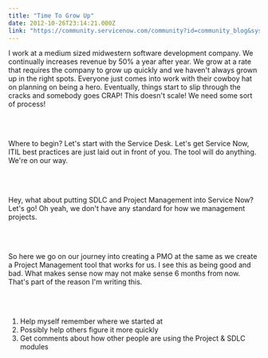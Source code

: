 ```yaml
---
title: "Time To Grow Up"
date: 2012-10-26T23:14:21.000Z
link: "https://community.servicenow.com/community?id=community_blog&sys_id=b5bcea25dbd0dbc01dcaf3231f96193e"
---
```

<p><p>I work at a medium sized midwestern software development company. We continually increases revenue by 50% a year after year. We grow at a rate that requires the company to grow up quickly and we haven't always grown up in the right spots. Everyone just comes into work with their cowboy hat on planning on being a hero. Eventually, things start to slip through the cracks and somebody goes CRAP! This doesn't scale! We need some sort of process!</p><br /><br /><p>Where to begin? Let's start with the Service Desk. Let's get Service Now, ITIL best practices are just laid out in front of you. The tool will do anything. We're on our way.</p><br /><br /><p>Hey, what about putting SDLC and Project Management into Service Now? Let's go! Oh yeah, we don't have any standard for how we management projects.</p><br /><br /><p>So here we go on our journey into creating a PMO at the same as we create a Project Management tool that works for us. I see this as being good and bad. What makes sense now may not make sense 6 months from now. That's part of the reason I'm writing this.</p><br /><br /><ol><li>Help myself remember where we started at</li><li>Possibly help others figure it more quickly</li><li>Get comments about how other people are using the Project &amp; SDLC modules</li></ol><br /><br /><!-- Project module just isn't as mature as the rest of the product. --><br /><br /><!-- What approach should we take put everything in forms or use Managed Documents --><br /><br /><!-- Really have two goals one is organzation process assets and the other is scheduling --></p>